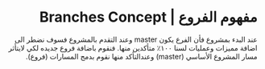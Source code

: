<div dir="rtl">

# مفهوم الفروع | Branches Concept

عند البدء بمشروع فأن الفرع يكون master وعند التقدم بالمشروع فسوف نضطر الى اضافة مميزات وعمليات لسنا ١٠٠٪ متأكدين منها. فنقوم باضافة فروع جديده لكي لايتأثر مسار المشروع الأساسي (master) وعندالتأكد منها نقوم بدمج المسارات (فروع).
</div>